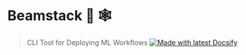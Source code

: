 # Beamstack 📒 🕸
> CLI Tool for Deploying ML Workflows
[![Made with latest Docsify](https://img.shields.io/badge/docsify-v4-blue?label=docsify)](https://docsify.js.org/ "Go to Docsify website")

